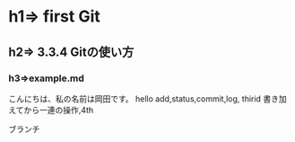# h1=> first Git
## h2=> 3.3.4 Gitの使い方
### h3=>example.md

こんにちは、私の名前は岡田です。
hello
add,status,commit,log, thirid
書き加えてから一連の操作,4th

ブランチ


